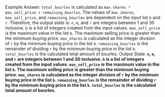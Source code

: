Example Answer:
`total_bourles` is calculated as `max_shares * max_sell_price + remaining_bourles`. The values of `max_shares`, `max_sell_price`, and `remaining_bourles` are dependent on the input list `b` and `r`. Therefore, the output state is: `n`, `m`, and `r` are integers between 1 and 30 inclusive. `b` is a list of integers created from the input values. `max_sell_price` is the maximum value in the list `b`. The maximum selling price is greater than the minimum buying price. `max_shares` is calculated as the integer division of `r` by the minimum buying price in the list `b`. `remaining_bourles` is the remainder of dividing `r` by the minimum buying price in the list `b`. `total_bourles` is the calculated total amount of bourles.
Output State: **`n`, `m`, and `r` are integers between 1 and 30 inclusive. `b` is a list of integers created from the input values. `max_sell_price` is the maximum value in the list `b`. The maximum selling price is greater than the minimum buying price. `max_shares` is calculated as the integer division of `r` by the minimum buying price in the list `b`. `remaining_bourles` is the remainder of dividing `r` by the minimum buying price in the list `b`. `total_bourles` is the calculated total amount of bourles.**